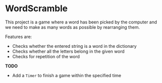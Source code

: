 # WordScramble

This project is a game where a word has been picked by the computer and we need to make as many words as possible by rearranging them.

Features are:
* Checks whether the entered string is a word in the dictionary
* Checks whether all the letters belong in the given word
* Checks for repetition of the word

**TODO** 
* Add a ``Timer`` to finish a game within the specified time
